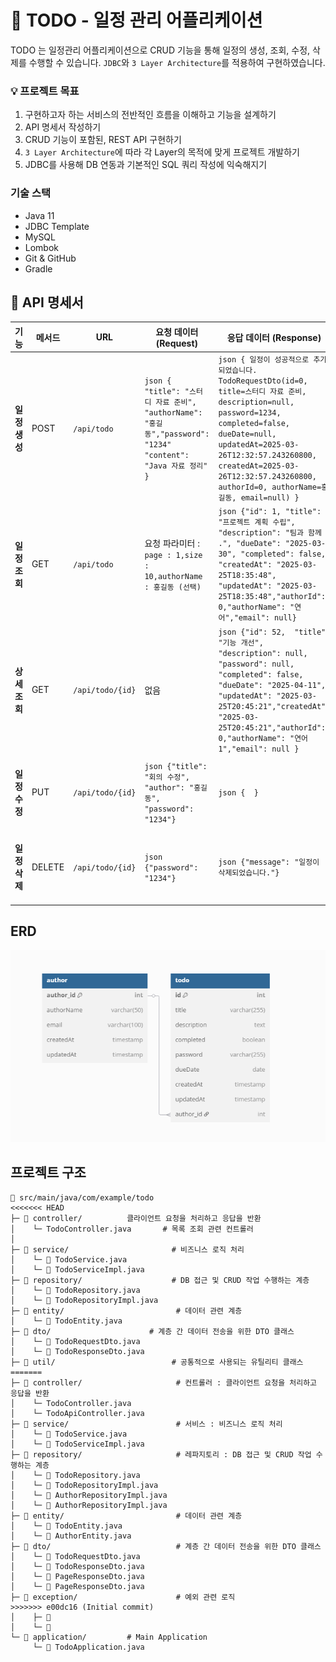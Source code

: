 # 📅 TODO - 일정 관리 어플리케이션
TODO 는 일정관리 어플리케이션으로 CRUD 기능을 통해 일정의 생성, 조회, 수정, 삭제를 수행할 수 있습니다.
`JDBC`와  `3 Layer Architecture`를 적용하여 구현하였습니다.

###  💡 프로젝트 목표 
1. 구현하고자 하는 서비스의 전반적인 흐름을 이해하고 기능을 설계하기
2. API 명세서 작성하기
3. CRUD 기능이 포함된, REST API 구현하기
4. `3 Layer Architecture`에 따라 각 Layer의 목적에 맞게 프로젝트 개발하기
5. JDBC를 사용해 DB 연동과 기본적인 SQL 쿼리 작성에 익숙해지기

### 기술 스택
- Java 11
- JDBC Template
- MySQL
- Lombok
- Git & GitHub
- Gradle

## 📑 API 명세서

| 기능            | 메서드 | URL             | 요청 데이터 (Request)                                                                                      | 응답 데이터 (Response)                                                                                                                                                                                                                                                  | 상태 코드                   |
|----------------|-------|-----------------|-------------------------------------------------------------------------------------------------------|--------------------------------------------------------------------------------------------------------------------------------------------------------------------------------------------------------------------------------------------------------------------|-------------------------|
| **일정생성**   | POST  | `/api/todo`     | ```json { "title": "스터디 자료 준비", "authorName": "홍길동","password": "1234"  "content": "Java 자료 정리" } ``` | ```json { 일정이 성공적으로 추가되었습니다. TodoRequestDto(id=0, title=스터디 자료 준비, description=null, password=1234, completed=false, dueDate=null, updatedAt=2025-03-26T12:32:57.243260800, createdAt=2025-03-26T12:32:57.243260800, authorId=0, authorName=홍길동, email=null) } ``` | 201 정상등록 <br>400 등록실패   |
| **일정조회** | GET   | `/api/todo`      | 요청 파라미터 : ` page : 1,size : 10,authorName : 홍길동 (선택)` | ` json {"id": 1, "title": "프로젝트 계획 수립", "description": "팀과 함께 .", "dueDate": "2025-03-30", "completed": false, "createdAt": "2025-03-25T18:35:48", "updatedAt": "2025-03-25T18:35:48","authorId": 0,"authorName": "연어","email": null} `                            | 200 정상조회 404조회실패        | 200 정상조회  <br> 404 조회실패               |
| **상세조회** | GET   | `/api/todo/{id}` | 없음                                                                                                    | ``` json {"id": 52,  "title": "기능 개선", "description": null, "password": null, "completed": false, "dueDate": "2025-04-11", "updatedAt": "2025-03-25T20:45:21","createdAt": "2025-03-25T20:45:21","authorId": 0,"authorName": "연어1","email": null } ```             | 200 정상조회 <br> 404 조회실패  |
| **일정수정**   | PUT   | `/api/todo/{id}`          | ```json {"title": "회의 수정", "author": "홍길동", "password": "1234"} ```                                   | ```json {  } ```                                                                                                                                                                                                                                                   | 200 정상수정  <br> 404 수정실패 |
| **일정삭제**   | DELETE| `/api/todo/{id}`          | ```json {"password": "1234"} ```                                                                      | ```json {"message": "일정이 삭제되었습니다."} ```                                                                                                                                                                                                                            | 200 정상삭제 <br> 404 삭제실패  |

## ERD 
![img.png](img.png)

## 프로젝트 구조
```
📂 src/main/java/com/example/todo
<<<<<<< HEAD
├─ 📁 controller/          클라이언트 요청을 처리하고 응답을 반환
│    └─ TodoController.java       # 목록 조회 관련 컨트롤러
│  
├─ 📁 service/                       # 비즈니스 로직 처리
│    └─ 📝 TodoService.java
│    └─ 📝 TodoServiceImpl.java
├─ 📁 repository/                    # DB 접근 및 CRUD 작업 수행하는 계층
│    └─ 📝 TodoRepository.java
│    └─ 📝 TodoRepositoryImpl.java
├─ 📁 entity/                         # 데이터 관련 계층
│    └─ 📝 TodoEntity.java
├─ 📁 dto/                      # 계층 간 데이터 전송을 위한 DTO 클래스
│    └─ 📝 TodoRequestDto.java
│    └─ 📝 TodoResponseDto.java
├─ 📁 util/                          # 공통적으로 사용되는 유틸리티 클래스
=======
├─ 📁 controller/                     # 컨트롤러 : 클라이언트 요청을 처리하고 응답을 반환
│    └─ TodoController.java       
│    └─ TodoApiController.java      
├─ 📁 service/                        # 서비스 : 비즈니스 로직 처리
│    └─ 📝 TodoService.java
│    └─ 📝 TodoServiceImpl.java
├─ 📁 repository/                     # 레파지토리 : DB 접근 및 CRUD 작업 수행하는 계층
│    └─ 📝 TodoRepository.java
│    └─ 📝 TodoRepositoryImpl.java
│    └─ 📝 AuthorRepositoryImpl.java
│    └─ 📝 AuthorRepositoryImpl.java
├─ 📁 entity/                         # 데이터 관련 계층
│    └─ 📝 TodoEntity.java
│    └─ 📝 AuthorEntity.java
├─ 📁 dto/                            # 계층 간 데이터 전송을 위한 DTO 클래스
│    └─ 📝 TodoRequestDto.java
│    └─ 📝 TodoResponseDto.java
│    └─ 📝 PageResponseDto.java
│    └─ 📝 PageResponseDto.java
├─ 📁 exception/                      # 예외 관련 로직
>>>>>>> e00dc16 (Initial commit)
│    ├─ 📝 
│    └─ 📝 
└─ 📁 application/         # Main Application
     └─ 📝 TodoApplication.java
```
